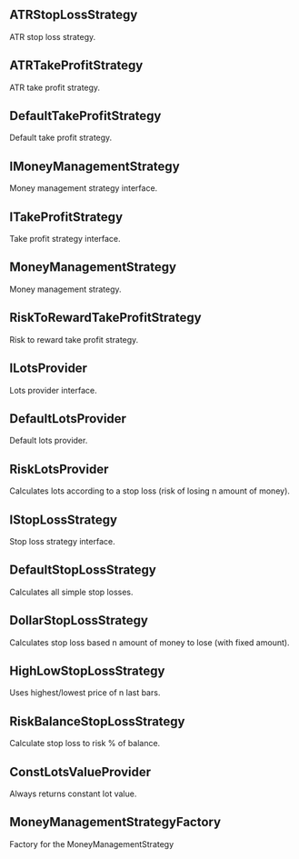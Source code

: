 ## ATRStopLossStrategy

ATR stop loss strategy.

## ATRTakeProfitStrategy

ATR take profit strategy.

## DefaultTakeProfitStrategy

Default take profit strategy.

## IMoneyManagementStrategy

Money management strategy interface.

## ITakeProfitStrategy

Take profit strategy interface.

## MoneyManagementStrategy

Money management strategy.

## RiskToRewardTakeProfitStrategy

Risk to reward take profit strategy.

## ILotsProvider

Lots provider interface.

## DefaultLotsProvider

Default lots provider.

## RiskLotsProvider

Calculates lots according to a stop loss (risk of losing n amount of money).

## IStopLossStrategy

Stop loss strategy interface.

## DefaultStopLossStrategy

Calculates all simple stop losses.

## DollarStopLossStrategy

Calculates stop loss based n amount of money to lose (with fixed amount).

## HighLowStopLossStrategy

Uses highest/lowest price of n last bars.

## RiskBalanceStopLossStrategy

Calculate stop loss to risk % of balance.

## ConstLotsValueProvider

Always returns constant lot value.

## MoneyManagementStrategyFactory

Factory for the MoneyManagementStrategy